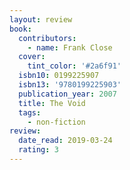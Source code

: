 ```yaml
---
layout: review
book:
  contributors:
    - name: Frank Close
  cover:
    tint_color: '#2a6f91'
  isbn10: 0199225907
  isbn13: '9780199225903'
  publication_year: 2007
  title: The Void
  tags:
    - non-fiction
review:
  date_read: 2019-03-24
  rating: 3
---
```

